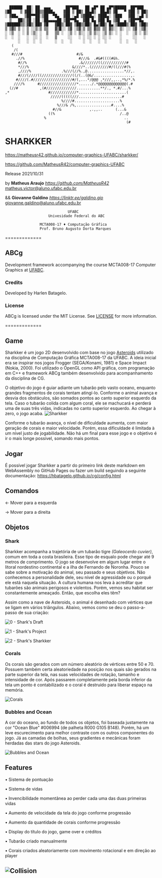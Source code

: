 ```
  ██████  ██░ ██  ▄▄▄       ██▀███   ██ ▄█▀ ██ ▄█▀▓█████  ██▀███  
▒██    ▒ ▓██░ ██▒▒████▄    ▓██ ▒ ██▒ ██▄█▒  ██▄█▒ ▓█   ▀ ▓██ ▒ ██▒
░ ▓██▄   ▒██▀▀██░▒██  ▀█▄  ▓██ ░▄█ ▒▓███▄░ ▓███▄░ ▒███   ▓██ ░▄█ ▒
  ▒   ██▒░▓█ ░██ ░██▄▄▄▄██ ▒██▀▀█▄  ▓██ █▄ ▓██ █▄ ▒▓█  ▄ ▒██▀▀█▄  
▒██████▒▒░▓█▒░██▓ ▓█   ▓██▒░██▓ ▒██▒▒██▒ █▄▒██▒ █▄░▒████▒░██▓ ▒██▒
▒ ▒▓▒ ▒ ░ ▒ ░░▒░▒ ▒▒   ▓▒█░░ ▒▓ ░▒▓░▒ ▒▒ ▓▒▒ ▒▒ ▓▒░░ ▒░ ░░ ▒▓ ░▒▓░
░ ░▒  ░ ░ ▒ ░▒░ ░  ▒   ▒▒ ░  ░▒ ░ ▒░░ ░▒ ▒░░ ░▒ ▒░ ░ ░  ░  ░▒ ░ ▒░
░  ░  ░   ░  ░░ ░  ░   ▒     ░░   ░ ░ ░░ ░ ░ ░░ ░    ░     ░░   ░ 
      ░   ░  ░  ░      ░  ░   ░     ░  ░   ░  ░      ░  ░   ░     
   (                                                        
    /(                                                      
   #///#                         #/&                        
     .//%                         #///&  .#&#((((#&%.       
      #//%                        .&///////((///////////#   
      *///%                    &////*..(////////#/((///#(%  
      ,////%              .%///(//%.,@.................*//,.
      #///(////((//////////////((/(..(@&/.................,.
     #////(.#//////////////////#/(,...*/@@@ ,*///,,..,*%/*.%
    ////%      #/////////////////*....../.*@@@@@@@@@@@@@(.# 
  (//#          ,(#//////////////...........**/., *.#/...%  
,*                  #////////////*......................(   
                     /////(((((///....................#     
                          %////#.....................%      
                        %///& /%,................#....%     
                      #//&             ,.,,..      (...&    
                    ((%                              /..@   
                  %                                    ..   
                                                        (#  
```
#                            SHARKKER

https://matheusr42.github.io/computer-graphics-UFABC/sharkker/

https://github.com/MatheusR42/computer-graphics-UFABC

Release 2021/10/31

by  **Matheus Araujo**      *<https://github.com/MatheusR42>*   matheus.victor@aluno.ufabc.edu.br

&&  **Giovanne Galdino**    *<https://linktr.ee/galdino.gio>*   giovanne.galdino@aluno.ufabc.edu.br

```
                             UFABC
                    Univesidade Federal do ABC
                    
                MCTA008-17 ♦ Computação Gráfica 
                Prof. Bruno Augusto Dorta Marques
```
=============

## ABCg
Development framework accompanying the course MCTA008-17 Computer Graphics at [UFABC](https://www.ufabc.edu.br/).

### Credits
Developed by Harlen Batagelo.

### License

ABCg is licensed under the MIT License. See [LICENSE](https://github.com/hbatagelo/abcg/blob/main/LICENSE) for more information.

=============

## Game
Sharkker é um jogo 2D desenvolvido com base no jogo [Asteroids](https://hbatagelo.github.io/abcgapps/asteroids/index.html) utilizado na disciplina de Computação Gráfica MCTA008-17 da UFABC. A ideia inicial era se inspirar nos jogos Frogger (SEGA/Konami, 1981) e Space Impact (Nokia, 2000).
Foi utilizado o OpenGL como API gráfica, com programação em C++ e framework ABCg também desenvolvido para acompanhamento da disciplina de CG.

O objetivo do jogo é guiar adiante um tubarão pelo vasto oceano, enquanto grandes fragmentos de corais tentam atingí-lo.
Conforme o animal avança e desvia dos obstáculos, são somados pontos ao canto superior esquerdo da tela.
Caso o tubarão colida com algum coral, ele se machucará e perderá uma de suas três vidas, indicadas no canto superior esquerdo. Ao chegar à zero, o jogo acaba.
![Sharkker](public/Sharkker.png)

Conforme o tubarão avança, o nível de dificuldade aumenta, com maior geração de corais e maior velocidade. Porém, essa dificuldade é limitada à um nível justo de jogabilidade.
Não há um final para esse jogo e o objetivo é ir o mais longe possível, somando mais pontos.

## Jogar
É possível jogar Sharkker a partir do primeiro link deste markdown em WebAssembly no GitHub Pages ou fazer um build seguindo a seguinte documentação: https://hbatagelo.github.io/cg/config.html

## Comandos
← Mover para a esquerda

→ Mover para a direita

## Objetos
### Shark
Sharkker acompanha a trajetória de um tubarão tigre *(Galeocerdo cuvier)*, comum em toda a costa brasileira. Esse tipo de esqualo pode chegar até 9 metros de comprimento. O jogo se desenvolve em algum lugar entre o litoral nordestino continental e a ilha de Fernando de Noronha. 
Pouco se sabe sobre a motivação do animal, seu passado e seus objetivos. Não conhecemos a personalidade dele, seu nível de agressidade ou o porquê ele está naquela situação.
A cultura humana nos leva à acreditar que tubarões são animais perigosos e violentos. Porém, vemos seu habitat ser constantemente ameaçado. Então, que escolha eles têm?

Assim como a nave de Asteroids, o animal é desenhado com vértices que se ligam em vários triângulos.
Abaixo, vemos como se deu o passo-a-passo de sua criação:

![0 - Shark's Draft](public/Shark_0_Draft.jpeg)

![1 - Shark's Project](public/Shark_1_Project.jpeg)

![2 - Shark's Sharkker](public/Shark_2_Sharkker.png)

### Corals
Os corais são gerados com um número aleatório de vértices entre 50 e 70.
Possuem também certa aleatoriedade na posição nos quais são gerados na parte superior da tela, nas suas velocidades de rotação, tamanho e intensidade de cor. Após passarem completamente pela borda inferior da tela um ponto é contabilizado e o coral é destruido para liberar espaço na memória.

![Corals](public/Sharkker_Corals.png)

### Bubbles and Ocean
A cor do oceano, ao fundo de todos os objetos, foi baseada justamente na cor "Ocean Blue" #006994 (de palheta R000 G105 B148). Porém, há um leve escurecimento para melhor contraste com os outros componentes do jogo.
Já as camadas de bolhas, seus gradientes e mecânicas foram herdadas das stars do jogo Asteroids.

![Bubbles and Ocean](public/Sharkker_Bubbles_Ocean.png)

## Features
• Sistema de pontuação

• Sistema de vidas

• Invencibilidade momentânea ao perder cada uma das duas primeiras vidas

• Aumento de velocidade da tela do jogo conforme progressão

• Aumento da quantidade de corais conforme progressão

• Display do título do jogo, game over e créditos

• Tubarão criado manualmente

• Corais criados aleatoriamente com movimento rotacional e em direção ao player

![Collision](public/Shark_3_Hurt.png)
----


